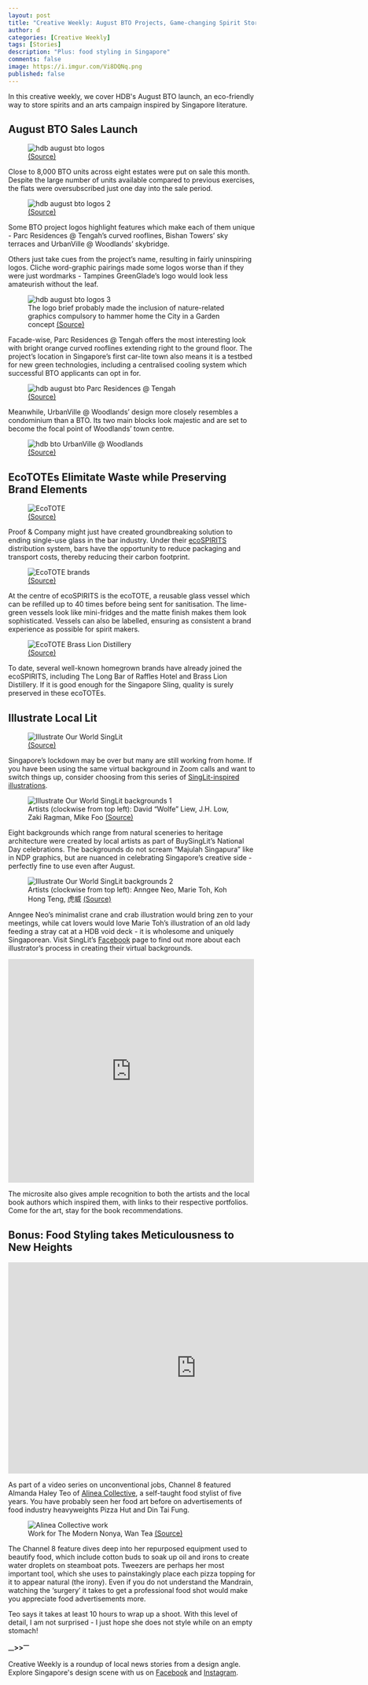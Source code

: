 ```yaml
---
layout: post
title: "Creative Weekly: August BTO Projects, Game-changing Spirit Storage, Art Inspired by Local Stories"
author: d
categories: [Creative Weekly]
tags: [Stories]
description: "Plus: food styling in Singapore"
comments: false
image: https://i.imgur.com/Vi8DQNq.png
published: false
---
```


In this creative weekly, we cover HDB's August BTO launch, an eco-friendly way to store spirits and an arts campaign inspired by Singapore literature. 

<h2>August BTO Sales Launch</h2>
<figure>
<img src="https://i.imgur.com/bxcq6wQ.jpg" alt="hdb august bto logos">
<figcaption><a href="https://esales.hdb.gov.sg/bp25/launch/20aug/bto/20AUGBTO_page_2756/about0.html" target="_blank">(Source)</a></figcaption>
</figure>

Close to 8,000 BTO units across eight estates were put on sale this month. Despite the large number of units available compared to previous exercises, the flats were oversubscribed just one day into the sale period. 

<figure>
<img src="https://i.imgur.com/jos2yjS.jpg" alt="hdb august bto logos 2">
<figcaption><a href="https://esales.hdb.gov.sg/bp25/launch/20aug/bto/20AUGBTO_page_2756/about0.html" target="_blank">(Source)</a></figcaption>
</figure>

Some BTO project logos highlight features which make each of them unique - Parc Residences @ Tengah’s curved rooflines, Bishan Towers’ sky terraces and UrbanVille @ Woodlands’ skybridge. 

Others just take cues from the project’s name, resulting in fairly uninspiring logos. Cliche word-graphic pairings made some logos worse than if they were just wordmarks - Tampines GreenGlade’s logo would look less amateurish without the leaf.

<figure>
<img src="https://i.imgur.com/FnvQiyD.jpg" alt="hdb august bto logos 3">
<figcaption>The logo brief probably made the inclusion of nature-related graphics compulsory to hammer home the City in a Garden concept <a href="https://esales.hdb.gov.sg/bp25/launch/20aug/bto/20AUGBTO_page_2756/about0.html" target="_blank">(Source)</a></figcaption>
</figure>

Facade-wise, Parc Residences @ Tengah offers the most interesting look with bright orange curved rooflines extending right to the ground floor. The project’s location in Singapore’s first car-lite town also means it is a testbed for new green technologies, including a centralised cooling system which successful BTO applicants can opt in for. 

<figure>
<img src="https://i.imgur.com/Kqic2MT.jpg" alt="hdb august bto Parc Residences @ Tengah">
<figcaption><a href="https://esales.hdb.gov.sg/bp25/launch/20aug/bto/20AUGBTO_page_2756/about0.html" target="_blank">(Source)</a></figcaption>
</figure>

Meanwhile, UrbanVille @ Woodlands’ design more closely resembles a condominium than a BTO. Its two main blocks look majestic and are set to become the focal point of Woodlands’ town centre. 

<figure>
<img src="https://i.imgur.com/mWuYzjy.jpg" alt="hdb bto UrbanVille @ Woodlands">
<figcaption><a href="https://esales.hdb.gov.sg/bp25/launch/20aug/bto/20AUGBTO_page_2756/about0.html" target="_blank">(Source)</a></figcaption>
</figure>

<h2>EcoTOTEs Elimitate Waste while Preserving Brand Elements</h2>
<figure>
<img src="https://i.imgur.com/Q4NkvST.jpg" alt="EcoTOTE">
<figcaption><a href="https://ecospirits.global/three-leading-craft-spirits-producers-join-the-ecospirits-platform/" target="_blank">(Source)</a></figcaption>
</figure>

Proof & Company might just have created groundbreaking solution to ending single-use glass in the bar industry. Under their <a href="https://ecospirits.global/" target="_blank">ecoSPIRITS</a> distribution system, bars have the opportunity to reduce packaging and transport costs, thereby reducing their carbon footprint.

<figure>
<img src="https://i.imgur.com/qNdwmdf.jpg" alt="EcoTOTE brands">
<figcaption><a href="https://www.drinkmagazine.asia/2020/02/19/proof-company-saving-planet-with-ecospirits-new-spirits-distribution-technology/" target="_blank">(Source)</a></figcaption>
</figure>

At the centre of ecoSPIRITS is the ecoTOTE, a reusable glass vessel which can be refilled up to 40 times before being sent for sanitisation. The lime-green vessels look like mini-fridges and the matte finish makes them look sophisticated. Vessels can also be labelled, ensuring as consistent a brand experience as possible for spirit makers.

<figure>
<img src="https://i.imgur.com/MzUVlkM.jpg" alt="EcoTOTE Brass Lion Distillery">
<figcaption><a href="https://www.straitstimes.com/lifestyle/food/brass-lion-goes-greener-for-its-gins/" target="_blank">(Source)</a></figcaption>
</figure>

To date, several well-known homegrown brands have already joined the ecoSPIRITS, including The Long Bar of Raffles Hotel and Brass Lion Distillery. If it is good enough for the Singapore Sling, quality is surely preserved in these ecoTOTEs. 

<h2>Illustrate Local Lit</h2>
<figure>
<img src="https://i.imgur.com/WmrSiTD.png" alt="Illustrate Our World SingLit">
<figcaption><a href="https://buysinglit.sg/illustrate-our-world/" target="_blank">(Source)</a></figcaption>
</figure>

Singapore’s lockdown may be over but many are still working from home. If you have been using the same virtual background in Zoom calls and want to switch things up, consider choosing from this series of <a href="https://buysinglit.sg/illustrate-our-world/" target="_blank">SingLit-inspired illustrations</a>.

<figure>
<img src="https://i.imgur.com/LtclMhj.jpg" alt="Illustrate Our World SingLit backgrounds 1">
<figcaption>Artists (clockwise from top left): David “Wolfe” Liew, J.H. Low, Zaki Ragman, Mike Foo <a href="https://buysinglit.sg/illustrate-our-world/" target="_blank">(Source)</a></figcaption>
</figure>

Eight backgrounds which range from natural sceneries to heritage architecture were created by local artists as part of BuySingLit’s National Day celebrations. The backgrounds do not scream “Majulah Singapura” like in NDP graphics, but are nuanced in celebrating Singapore’s creative side - perfectly fine to use even after August. 

<figure>
<img src="https://i.imgur.com/xgKs2ei.jpg" alt="Illustrate Our World SingLit backgrounds 2">
<figcaption>Artists (clockwise from top left): Anngee Neo, Marie Toh, Koh Hong Teng, 虎威 <a href="https://buysinglit.sg/illustrate-our-world/" target="_blank">(Source)</a></figcaption>
</figure>

Anngee Neo’s minimalist crane and crab illustration would bring zen to your meetings, while cat lovers would love Marie Toh’s illustration of an old lady feeding a stray cat at a HDB void deck - it is wholesome and uniquely Singaporean. Visit SingLit’s <a href="https://www.facebook.com/buysinglit/posts/1929968707169487" target="_blank">Facebook</a> page to find out more about each illustrator’s process in creating their virtual backgrounds.

<div class="video-responsive"><iframe src="https://www.facebook.com/plugins/post.php?href=https%3A%2F%2Fwww.facebook.com%2Fbuysinglit%2Fposts%2F1929968707169487&width=500" width="500" height="455" style="border:none;overflow:hidden" scrolling="no" frameborder="0" allowTransparency="true" allow="encrypted-media"></iframe></div>

The microsite also gives ample recognition to both the artists and the local book authors which inspired them, with links to their respective portfolios. Come for the art, stay for the book recommendations. 

<h2>Bonus: Food Styling takes Meticulousness to New Heights</h2>

<div class="video-responsive"><iframe width="764" height="430" src="https://www.youtube.com/embed/8ZNOJ1kmvP8" frameborder="0" allow="accelerometer; autoplay; encrypted-media; gyroscope; picture-in-picture" allowfullscreen></iframe></div>

As part of a video series on unconventional jobs, Channel 8 featured Almanda Haley Teo of <a href="https://www.alineacollective.sg/" target="_blank">Alinea Collective</a>, a self-taught food stylist of five years. You have probably seen her food art before on advertisements of food industry heavyweights Pizza Hut and Din Tai Fung.

<figure>
<img src="https://i.imgur.com/nt4oBfF.png" alt="Alinea Collective work">
<figcaption>Work for The Modern Nonya, Wan Tea <a href="https://www.alineacollective.sg/" target="_blank">(Source)</a></figcaption>
</figure>

The Channel 8 feature dives deep into her repurposed equipment used to beautify food, which include cotton buds to soak up oil and irons to create water droplets on steamboat pots. Tweezers are perhaps her most important tool, which she uses to painstakingly place each pizza topping for it to appear natural (the irony). Even if you do not understand the Mandrain, watching the ‘surgery’ it takes to get a professional food shot would make you appreciate food advertisements more. 

Teo says it takes at least 10 hours to wrap up a shoot. With this level of detail, I am not surprised - I just hope she does not style while on an empty stomach!

<strong><sub>—</sub>><sub></sub>><sup>—</sup></strong>

Creative Weekly is a roundup of local news stories from a design angle. Explore Singapore's design scene with us on <a href="https://www.facebook.com/designinsingapore/">Facebook</a> and <a href="https://www.instagram.com/designinsingapore/">Instagram</a>. 
